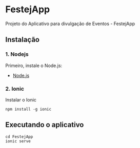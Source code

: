 # FestejApp
Projeto do Aplicativo para divulgação de Eventos - FestejApp

## Instalação

### 1. Nodejs
Primeiro, instale o Node.js:
- [Node.js](https://nodejs.org/en/)

### 2. Ionic
Instalar o Ionic
~~~
npm install -g ionic
~~~

## Executando o aplicativo
~~~
cd FestejApp
ionic serve
~~~
